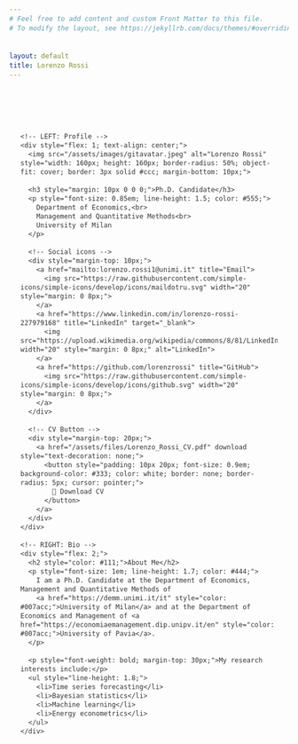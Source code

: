 ```yaml
---
# Feel free to add content and custom Front Matter to this file.
# To modify the layout, see https://jekyllrb.com/docs/themes/#overriding-theme-defaults


layout: default
title: Lorenzo Rossi
---
```


<div style="max-width: 1100px; margin: 40px auto; padding: 40px 20px; font-family: -apple-system, BlinkMacSystemFont, 'Segoe UI', Roboto, 'Helvetica Neue', sans-serif; color: #333;">

  <div style="display: flex; flex-direction: row; gap: 60px; align-items: flex-start;">

    <!-- LEFT: Profile -->
    <div style="flex: 1; text-align: center;">
      <img src="/assets/images/gitavatar.jpeg" alt="Lorenzo Rossi" style="width: 160px; height: 160px; border-radius: 50%; object-fit: cover; border: 3px solid #ccc; margin-bottom: 10px;">
      
      <h3 style="margin: 10px 0 0 0;">Ph.D. Candidate</h3>
      <p style="font-size: 0.85em; line-height: 1.5; color: #555;">
        Department of Economics,<br>
        Management and Quantitative Methods<br>
        University of Milan
      </p>

      <!-- Social icons -->
      <div style="margin-top: 10px;">
        <a href="mailto:lorenzo.rossi1@unimi.it" title="Email">
          <img src="https://raw.githubusercontent.com/simple-icons/simple-icons/develop/icons/maildotru.svg" width="20" style="margin: 0 8px;">
        </a>
        <a href="https://www.linkedin.com/in/lorenzo-rossi-227979168" title="LinkedIn" target="_blank">
          <img src="https://upload.wikimedia.org/wikipedia/commons/8/81/LinkedIn_icon.svg" width="20" style="margin: 0 8px;" alt="LinkedIn">
        </a>
        <a href="https://github.com/lorenzrossi" title="GitHub">
          <img src="https://raw.githubusercontent.com/simple-icons/simple-icons/develop/icons/github.svg" width="20" style="margin: 0 8px;">
        </a>
      </div>

      <!-- CV Button -->
      <div style="margin-top: 20px;">
        <a href="/assets/files/Lorenzo_Rossi_CV.pdf" download style="text-decoration: none;">
          <button style="padding: 10px 20px; font-size: 0.9em; background-color: #333; color: white; border: none; border-radius: 5px; cursor: pointer;">
            📄 Download CV
          </button>
        </a>
      </div>
    </div>

    <!-- RIGHT: Bio -->
    <div style="flex: 2;">
      <h2 style="color: #111;">About Me</h2>
      <p style="font-size: 1em; line-height: 1.7; color: #444;">
        I am a Ph.D. Candidate at the Department of Economics, Management and Quantitative Methods of 
        <a href="https://demm.unimi.it/it" style="color: #007acc;">University of Milan</a> and at the Department of Economics and Management of <a href="https://economiaemanagement.dip.unipv.it/en" style="color: #007acc;">University of Pavia</a>.
      </p>

      <p style="font-weight: bold; margin-top: 30px;">My research interests include:</p>
      <ul style="line-height: 1.8;">
        <li>Time series forecasting</li>
        <li>Bayesian statistics</li>
        <li>Machine learning</li>
        <li>Energy econometrics</li>
      </ul>
    </div>
  </div>
</div>